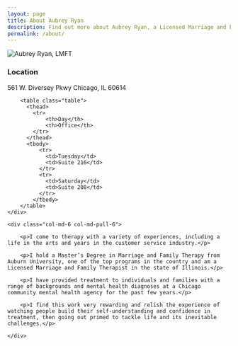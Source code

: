 ```yaml
---
layout: page
title: About Aubrey Ryan
description: Find out more about Aubrey Ryan, a Licensed Marriage and Family Therapist (LMFT) based in Chicago. Get insights into her background and approach to therapy.
permalink: /about/
---
```


<div class="row">
	<div class="col-md-6 col-md-push-6">
		<img src="{{site.baseurl}}/img/aubrey-ryan-lmft.jpg" alt="Aubrey Ryan, LMFT" class="img-rounded img-responsive">
		<h3>Location</h3>
		<p>561 W. Diversey Pkwy Chicago, IL 60614</p>

		<table class="table">
		  <thead>
		  	<tr>
		  		<th>Day</th>
		  		<th>Office</th>
		  	</tr>
		  </thead>
		  <tbody>
			  <tr>
			    <td>Tuesday</td>
			    <td>Suite 216</td>
			  </tr>
			  <tr>
			    <td>Saturday</td>
			    <td>Suite 208</td>
			  </tr>
			</tbody>
		</table>
	</div>

	<div class="col-md-6 col-md-pull-6">

		<p>I come to therapy with a variety of experiences, including a life in the arts and years in the customer service industry.</p>

		<p>I hold a Master’s Degree in Marriage and Family Therapy from Auburn University, one of the top programs in the country and am a Licensed Marriage and Family Therapist in the state of Illinois.</p>

		<p>I have provided treatment to individuals and families with a range of backgrounds and mental health diagnoses at a Chicago community mental health agency for the past few years.</p>

		<p>I find this work very rewarding and relish the experience of watching people build their self-understanding and confidence in treatment, then going out primed to tackle life and its inevitable challenges.</p>

	</div>
</div>